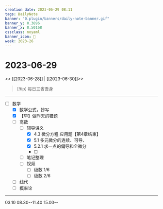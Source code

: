 ```yaml
---
creation date: 2023-06-29 08:11
tags: DailyNote
banner: "0.plugin/banners/daily-note-banner.gif"
banner_y: 0.3896
banner_x: 0.50168
cssclass: noyaml
banner_icon: 💌
week: 2023-26
---
```


# 2023-06-29

<< [[2023-06-28]] | [[2023-06-30]]>>


> [!tip] 每日三省吾身
> 

---

- [ ] 数学
	- [x] 数学公式，抄写
	- [x] 【早】做昨天的错题
	- [ ] 高数
		- [ ] 辅导讲义
			- [x] 4.3 微分方程 应用题【第4章结束】
			- [x] 5.1 多元微分的连续、可导、
			- [x] 5.2.1 求一点的偏导和全微分
			- [ ] 
		- [ ] 笔记整理
		- [ ] 视频
			- [ ] 级数 1/6
			- [ ] 级数 2/6
	- [ ] 线代
	- [ ] 概率论

---

03.10 08.30--11.40
15.00--